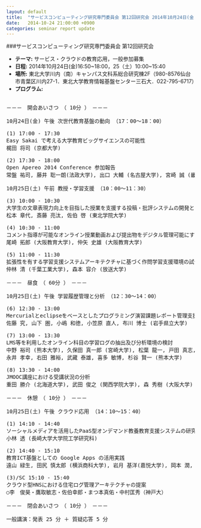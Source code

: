 ```yaml
---
layout: default
title:  "サービスコンピューティング研究専門委員会 第12回研究会 2014年10月24日(金)16:50~18:00，25（土）10:00~15:40"
date:   2014-10-24 21:00:00 +0900
categories: seminar report update
---
```


###サービスコンピューティング研究専門委員会 第12回研究会
- __テーマ:__ サービス・クラウドの教育応用，一般参加募集
- __日程:__ 2014年10月24日(金)16:50~18:00，25（土）10:00~15:40
- __場所:__ 東北大学川内（南）キャンパス文科系総合研究棟2F（980-8576仙台市青葉区川内27-1．東北大学教育情報基盤センター三石大．022-795-6717）
- __プログラム:__

<pre>

－－－　開会あいさつ　（ 10分 ）　－－－

10月24日(金) 午後 次世代教育基盤の動向 （17：00～18：00）

(1) 17:00 - 17:30
Easy Sakai で考える大学教育ビッグサイエンスの可能性
梶田 将司 (京都大学)

(2) 17:30 - 18:00
Open Apereo 2014 Conference 参加報告
常盤 祐司, 藤井 聡一朗(法政大学), 出口 大輔 (名古屋大学), 宮崎 誠 (畿央大学), 梶田 将司 (京都大学)

10月25日(土) 午前 教授・学習支援 （10：00～11：30）

(3) 10:00 - 10:30
大学生の文章表現力向上を目指した授業を支援する投稿・批評システムの開発と運用
松本 章代, 斎藤 亮汰, 佐伯 啓 (東北学院大学)

(4) 10:30 - 11:00
コメント指導が可能なオンライン授業動画および提出物をデジタル管理可能にする教員養成用SNSの開発
尾崎 拓郎 (大阪教育大学), 仲矢 史雄 (大阪教育大学)

(5) 11:00 - 11:30
拡張性を有する学習支援システムアーキテクチャに基づく作問学習支援環境の試作
仲林 清 (千葉工業大学), 森本 容介 (放送大学)

－－－　昼食　（ 60分 ）　－－－

10月25日(土) 午後 学習履歴管理と分析 （12：30～14：00）

(6) 12:30 - 13:00
Mercurialとeclipseをベースとしたプログラミング演習課題レポート管理支援システムの構築
佐藤 究, 山下 圏, 小嶋 和徳, 小笠原 直人, 布川 博士 (岩手県立大学)

(7) 13:00 - 13:30
LMS等を利用したオンライン科目の学習ログの抽出及び分析環境の検討
中野 裕司 (熊本大学), 久保田 真一郎 (宮崎大学), 松葉 龍一, 戸田 真志, 
永井 孝幸, 右田 雅裕, 武藏 泰雄, 喜多 敏博, 杉谷 賢一 (熊本大学)

(8) 13:30 - 14:00
JMOOC講座における受講状況の分析
重田 勝介 (北海道大学), 武田 俊之 (関西学院大学), 森 秀樹 (大阪大学)

－－－　休憩　（ 10分 ）　－－－

10月25日(土) 午後 クラウド応用 （14：10～15：40）

(1) 14:10 - 14:40
ソーシャルメディアを活用したPaaS型オンデマンド教養教育支援システムの研究
小林 透 (長崎大学大学院工学研究科)

(2) 14:40 - 15:10
教育ICT基盤としての Google Apps の活用実践
遠山 緑生, 田尻 慎太郎 (横浜商科大学), 岩月 基洋(嘉悦大学), 岡本 潤, 白鳥 成彦 (嘉悦大学)

(3)/SC 15:10 - 15:40
クラウド型HNSにおける住宅ログ管理アーキテクチャの提案
○李　俊昊・鷹取敏志・佐伯幸郎・まつ本真佑・中村匡秀（神戸大）

－－－　閉会あいさつ　（ 10分 ）　－－－

一般講演：発表 25 分 ＋ 質疑応答 5 分

</pre>

